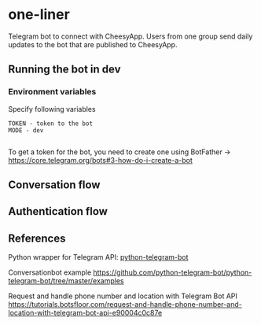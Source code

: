 # one-liner
Telegram bot to connect with CheesyApp.
Users from one group send daily updates to the bot that are published to CheesyApp.

## Running the bot in dev
### Environment variables
Specify following variables
```
TOKEN - token to the bot
MODE - dev


```
To get a token for the bot, you need to create one using BotFather -> https://core.telegram.org/bots#3-how-do-i-create-a-bot

## Conversation flow

## Authentication flow



## References
Python wrapper for Telegram API: [python-telegram-bot](https://github.com/python-telegram-bot/python-telegram-bot)

Conversationbot example 
https://github.com/python-telegram-bot/python-telegram-bot/tree/master/examples

Request and handle phone number and location with Telegram Bot API 
https://tutorials.botsfloor.com/request-and-handle-phone-number-and-location-with-telegram-bot-api-e90004c0c87e 
